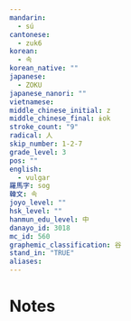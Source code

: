```yaml
---
mandarin:
  - sú
cantonese:
  - zuk6
korean:
  - 속
korean_native: ""
japanese:
  - ZOKU
japanese_nanori: ""
vietnamese:
middle_chinese_initial: z
middle_chinese_final: ɨok
stroke_count: "9"
radical: 人
skip_number: 1-2-7
grade_level: 3
pos: ""
english:
  - vulgar
羅馬字: sog
韓文: 속
joyo_level: ""
hsk_level: ""
hanmun_edu_level: 中
danayo_id: 3018
mc_id: 560
graphemic_classification: 谷
stand_in: "TRUE"
aliases:
---
```


# Notes

